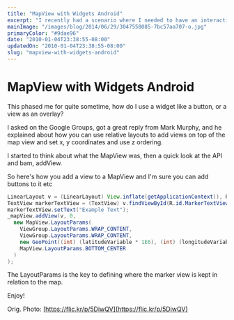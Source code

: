 ```yaml
---
title: "MapView with Widgets Android"
excerpt: "I recently had a scenario where I needed to have an interactive map pin on Android and this is how I did it."
mainImage: "/images/blog/2014/06/29/3047558085-7bc57aa707-o.jpg"
primaryColor: "#9dae96"
date: "2010-01-04T23:38:55-08:00"
updatedOn: "2010-01-04T23:38:55-08:00"
slug: "mapview-with-widgets-android"
---
```


# MapView with Widgets Android

This phased me for quite sometime, how do I use a widget like a button, or a view as an overlay?

I asked on the Google Groups, got a great reply from Mark Murphy, and he explained about how you can use relative layouts to add views on top of the map view and set x, y coordinates and use z ordering.

I started to think about what the MapView was, then a quick look at the API and bam, addView.

So here's how you add a view to a MapView and I'm sure you can add buttons to it etc

```java
LinearLayout v = (LinearLayout) View.inflate(getApplicationContext(), R.layout.markerlayout, null);
TextView markerTextView = (TextView) v.findViewById(R.id.MarkerTextView);
markerTextView.setText("Example Text");
_mapView.addView(v, 0,
  new MapView.LayoutParams(
    ViewGroup.LayoutParams.WRAP_CONTENT,
    ViewGroup.LayoutParams.WRAP_CONTENT,
    new GeoPoint((int) (latitudeVariable * 1E6), (int) (longitudeVariable * 1E6)),
    MapView.LayoutParams.BOTTOM_CENTER
  )
);
```

The LayoutParams is the key to defining where the marker view is kept in relation to the map.

Enjoy!

Orig. Photo: [https://flic.kr/p/5DiwQV](https://flic.kr/p/5DiwQV)
